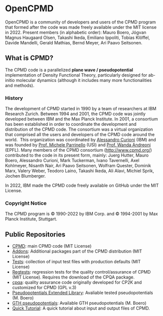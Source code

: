 # OpenCPMD
OpenCPMD is a community of developers and users of the CPMD program that formed after the code was made freely available under the MIT license in 2022.
Present members (in alphabetic order): Mauro Boero, Jógvan Magnus Haugaard Olsen, Takashi Ikeda, Emiliano Ippoliti, Tobias Klöffel, Davide Mandelli, Gerald Mathias, Bernd Meyer, Ari Paavo Seitsonen.

## What is CPMD?
The CPMD code is a parallelized **plane wave / pseudopotential** implementation of Density Functional Theory, particularly designed for ab-initio molecular dynamics (although it includes many more functionalities and methods).

### History
The development of CPMD started in 1990 by a team of researchers at IBM Research Zurich. Between 1994 and 2001, the CPMD code was jointly developed between IBM and the Max Planck Institute. In 2001, a consortium has been established in order to coordinate the development and distribution of the CPMD code. The consortium was a virtual organization that comprised all the users and developers of the CPMD code around the world.  This organization was coordinated by [Alessandro Curioni](http://researcher.watson.ibm.com/researcher/view.php?person=zurich-cur) (IBM) and  was founded by [Prof. Michele Parrinello](http://www.rgp.ethz.ch) (USI) and [Prof. Wanda Andreoni](http://c3pn.epfl.ch/page-77528-en.html) (EPFL).
Many members of the CPMD consortium (http://www.cpmd.org/) contributed to the code in its present form, mainly: Juerg Hutter, Mauro Boero, Alessandro Curioni, Mark Tuckerman, Ivano Tavernelli, Axel Kohlmeyer, Nisanth Nair, Ari Paavo Seitsonen, Wolfram Quester, Dominik Marx, Valery Weber, Teodoro Laino, Takashi Ikeda, Ali Alavi, Michiel Sprik, Jochen Blumberger.

In 2022, IBM made the CPMD code freely available on GitHub under the MIT License.

### Copyright Notice
The CPMD program is © 1990-2022 by IBM Corp. and © 1994-2001 by Max Planck Institute, Stuttgart. 

## Public Repositories
- [CPMD](https://github.com/OpenCPMD/CPMD): main CPMD code (MIT License)
- [Addons](https://github.com/OpenCPMD/Addons): Additional packages part of the CPMD distribution (MIT License)
- [Tests](https://github.com/OpenCPMD/Tests): collection of input test files with production defaults (MIT License)
- [Regtests](https://github.com/OpenCPMD/Regtests): regression tests for the quality control/assurance of CPMD (MIT License). Requires the download of the CPQA package.
- [cpqa](https://github.com/OpenCPMD/cpqa): quality assurance code originally developed for CP2K and customized for CPMD (GPL v.3)
- [Pseudopotentials Extended Library](https://github.com/OpenCPMD/Pseudpotentials-extended-library): Avaliable tested pseudopotentials (M. Boero)
- [GTH pseudopotentials](https://github.com/OpenCPMD/GTH-pseudopotentials): Available GTH pseudopotentials (M. Boero)
- [Quick Tutorial](https://github.com/OpenCPMD/Quick-Tutorial): A quick tutorial about input and output files of CPMD.
